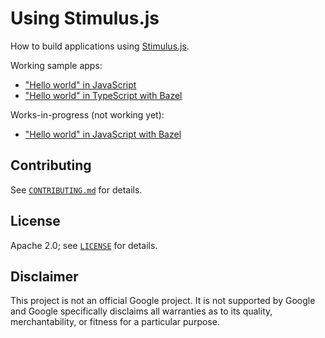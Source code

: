 # Using Stimulus.js

How to build applications using [Stimulus.js][stimulus-js].

Working sample apps:

* ["Hello world" in JavaScript][stimulus-hello-world-js]
* ["Hello world" in TypeScript with Bazel][stimulus-hello-world-ts]

Works-in-progress (not working yet):

* ["Hello world" in JavaScript with Bazel][stimulus-hello-world-js-closure]

## Contributing

See [`CONTRIBUTING.md`](CONTRIBUTING.md) for details.

## License

Apache 2.0; see [`LICENSE`](LICENSE) for details.

## Disclaimer

This project is not an official Google project. It is not supported by Google
and Google specifically disclaims all warranties as to its quality,
merchantability, or fitness for a particular purpose.

[stimulus-js]: https://stimulusjs.org/
[stimulus-hello-world-js]: third_party/stimulus/hello-world-js
[stimulus-hello-world-js-closure]: third_party/stimulus/hello-world-js-closure
[stimulus-hello-world-ts]: third_party/stimulus/hello-world-ts
